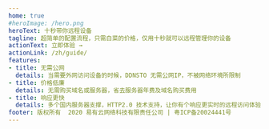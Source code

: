 ```yaml
---
home: true
#heroImage: /hero.png
heroText: 十秒带你远程设备
tagline: 超简单的配置流程，只需白菜的价格，仅用十秒就可以远程管理你的设备
actionText: 立即体验 →
actionLink: /zh/guide/
features:
- title: 无需公网
  details: 当需要外网访问设备的时候，DDNSTO 无需公网IP，不被网络环境所限制
- title: 价格低廉
  details: 无需购买域名或服务器，省去服务器年费及域名购买费用
- title: 响应更快
  details: 多个国内服务器支撑，HTTP2.0 技术支持，让你有个响应更实时的远程访问体验
footer: 版权所有  2020 易有云网络科技有限责任公司 | 粤ICP备20024441号
---
```

